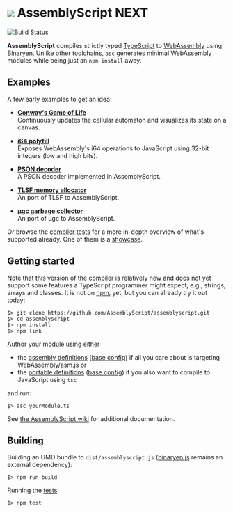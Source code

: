 ![](https://s.gravatar.com/avatar/f105de3decfafc734b8eabe9a960b25d?size=64) AssemblyScript NEXT
=================

[![Build Status](https://travis-ci.org/AssemblyScript/assemblyscript.svg?branch=master)](https://travis-ci.org/AssemblyScript/assemblyscript)

**AssemblyScript** compiles strictly typed [TypeScript](http://www.typescriptlang.org) to [WebAssembly](http://webassembly.org) using [Binaryen](https://github.com/WebAssembly/binaryen). Unlike other toolchains, `asc` generates minimal WebAssembly modules while being just an `npm install` away.

Examples
--------

A few early examples to get an idea:

* **[Conway's Game of Life](./examples/game-of-life)**<br />
  Continuously updates the cellular automaton and visualizes its state on a canvas.

* **[i64 polyfill](./examples/i64-polyfill)**<br />
  Exposes WebAssembly's i64 operations to JavaScript using 32-bit integers (low and high bits).

* **[PSON decoder](./examples/pson)**<br />
  A PSON decoder implemented in AssemblyScript.

* **[TLSF memory allocator](./examples/tlsf)**<br />
  An port of TLSF to AssemblyScript.

* **[μgc garbage collector](./examples/ugc)**<br />
  An port of μgc to AssemblyScript.

Or browse the [compiler tests](./tests/compiler) for a more in-depth overview of what's supported already. One of them is a [showcase](./tests/compiler/showcase.ts).

Getting started
---------------

Note that this version of the compiler is relatively new and does not yet support some features a TypeScript programmer might expect, e.g., strings, arrays and classes. It is not on [npm](https://www.npmjs.com/package/assemblyscript), yet, but you can already try it out today:

```
$> git clone https://github.com/AssemblyScript/assemblyscript.git
$> cd assemblyscript
$> npm install
$> npm link
```

Author your module using either

* the [assembly definitions](./std/assembly.d.ts) ([base config](./std/assembly.json)) if all you care about is targeting WebAssembly/asm.js or
* the [portable definitions](./std/portable.d.ts) ([base config](./std/portable.json)) if you also want to compile to JavaScript using `tsc`

and run:

```
$> asc yourModule.ts
```

See [the AssemblyScript wiki](https://github.com/AssemblyScript/assemblyscript/wiki) for additional documentation.

Building
--------

Building an UMD bundle to `dist/assemblyscript.js` ([binaryen.js](https://github.com/AssemblyScript/binaryen.js) remains an external dependency):

```
$> npm run build
```

Running the [tests](./tests):

```
$> npm test
```
